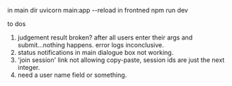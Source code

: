 in main dir uvicorn main:app --reload
in frontned npm run dev

to dos


1. judgement result broken? after all users enter their args and submit...nothing happens. error logs inconclusive. 
2. status notifications in main dialogue box not working. 
3. 'join session' link not allowing copy-paste, session ids are just the next integer. 
4. need a user name field or something. 